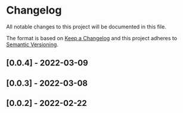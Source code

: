 # Changelog

All notable changes to this project will be documented in this file.

The format is based on [Keep a Changelog](http://keepachangelog.com/en/1.0.0/)
and this project adheres to [Semantic Versioning](http://semver.org/spec/v2.0.0.html).

## [0.0.4] - 2022-03-09

## [0.0.3] - 2022-03-08

## [0.0.2] - 2022-02-22
